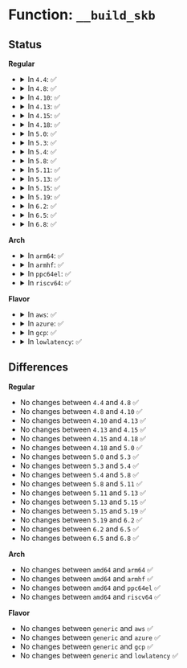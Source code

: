# Function: <code>__build_skb</code>

## Status
<b>Regular</b>
<ul>
<li>
<details>
<summary>In <code>4.4</code>: ✅</summary>

```c
struct sk_buff *__build_skb(void *data, unsigned int frag_size);
```

**Collision:** Unique Global

**Inline:** No

**Transformation:** False

**Instances:**

```
In net/core/skbuff.c (ffffffff8170bd30)
Location: net/core/skbuff.c:303
Inline: False
Direct callers:
  - net/core/skbuff.c:build_skb
  - net/core/skbuff.c:__netdev_alloc_skb
  - net/core/skbuff.c:__napi_alloc_skb
  - net/netlink/af_netlink.c:netlink_sendmsg
```
**Symbols:**

```
ffffffff8170bd30-ffffffff8170be07: __build_skb (STB_GLOBAL)
```
</details>
</li>
<li>
<details>
<summary>In <code>4.8</code>: ✅</summary>

```c
struct sk_buff *__build_skb(void *data, unsigned int frag_size);
```

**Collision:** Unique Global

**Inline:** No

**Transformation:** False

**Instances:**

```
In net/core/skbuff.c (ffffffff81773720)
Location: net/core/skbuff.c:304
Inline: False
Direct callers:
  - net/core/skbuff.c:__napi_alloc_skb
  - net/core/skbuff.c:__netdev_alloc_skb
  - net/core/skbuff.c:build_skb
  - net/netlink/af_netlink.c:netlink_sendmsg
```
**Symbols:**

```
ffffffff81773720-ffffffff817737fa: __build_skb (STB_GLOBAL)
```
</details>
</li>
<li>
<details>
<summary>In <code>4.10</code>: ✅</summary>

```c
struct sk_buff *__build_skb(void *data, unsigned int frag_size);
```

**Collision:** Unique Global

**Inline:** No

**Transformation:** False

**Instances:**

```
In net/core/skbuff.c (ffffffff817a0950)
Location: net/core/skbuff.c:304
Inline: False
Direct callers:
  - net/core/skbuff.c:__napi_alloc_skb
  - net/core/skbuff.c:__netdev_alloc_skb
  - net/core/skbuff.c:build_skb
  - net/netlink/af_netlink.c:netlink_sendmsg
```
**Symbols:**

```
ffffffff817a0950-ffffffff817a0a2a: __build_skb (STB_GLOBAL)
```
</details>
</li>
<li>
<details>
<summary>In <code>4.13</code>: ✅</summary>

```c
struct sk_buff *__build_skb(void *data, unsigned int frag_size);
```

**Collision:** Unique Global

**Inline:** No

**Transformation:** False

**Instances:**

```
In net/core/skbuff.c (ffffffff817bb060)
Location: net/core/skbuff.c:303
Inline: False
Direct callers:
  - net/core/skbuff.c:__napi_alloc_skb
  - net/core/skbuff.c:__netdev_alloc_skb
  - net/core/skbuff.c:build_skb
  - net/netlink/af_netlink.c:netlink_sendmsg
```
**Symbols:**

```
ffffffff817bb060-ffffffff817bb14d: __build_skb (STB_GLOBAL)
```
</details>
</li>
<li>
<details>
<summary>In <code>4.15</code>: ✅</summary>

```c
struct sk_buff *__build_skb(void *data, unsigned int frag_size);
```

**Collision:** Unique Global

**Inline:** No

**Transformation:** False

**Instances:**

```
In net/core/skbuff.c (ffffffff818330d0)
Location: net/core/skbuff.c:275
Inline: False
Direct callers:
  - net/core/skbuff.c:__napi_alloc_skb
  - net/core/skbuff.c:__netdev_alloc_skb
  - net/core/skbuff.c:build_skb
  - net/netlink/af_netlink.c:netlink_sendmsg
```
**Symbols:**

```
ffffffff818330d0-ffffffff818331b6: __build_skb (STB_GLOBAL)
```
</details>
</li>
<li>
<details>
<summary>In <code>4.18</code>: ✅</summary>

```c
struct sk_buff *__build_skb(void *data, unsigned int frag_size);
```

**Collision:** Unique Global

**Inline:** No

**Transformation:** False

**Instances:**

```
In net/core/skbuff.c (ffffffff8187d570)
Location: net/core/skbuff.c:275
Inline: False
Direct callers:
  - net/core/skbuff.c:__napi_alloc_skb
  - net/core/skbuff.c:__netdev_alloc_skb
  - net/core/skbuff.c:build_skb
  - net/netlink/af_netlink.c:netlink_sendmsg
```
**Symbols:**

```
ffffffff8187d570-ffffffff8187d656: __build_skb (STB_GLOBAL)
```
</details>
</li>
<li>
<details>
<summary>In <code>5.0</code>: ✅</summary>

```c
struct sk_buff *__build_skb(void *data, unsigned int frag_size);
```

**Collision:** Unique Global

**Inline:** No

**Transformation:** False

**Instances:**

```
In net/core/skbuff.c (ffffffff8189e1a0)
Location: net/core/skbuff.c:278
Inline: False
Direct callers:
  - net/core/skbuff.c:__napi_alloc_skb
  - net/core/skbuff.c:__netdev_alloc_skb
  - net/core/skbuff.c:build_skb
  - net/netlink/af_netlink.c:netlink_sendmsg
```
**Symbols:**

```
ffffffff8189e1a0-ffffffff8189e286: __build_skb (STB_GLOBAL)
```
</details>
</li>
<li>
<details>
<summary>In <code>5.3</code>: ✅</summary>

```c
struct sk_buff *__build_skb(void *data, unsigned int frag_size);
```

**Collision:** Unique Global

**Inline:** No

**Transformation:** False

**Instances:**

```
In net/core/skbuff.c (ffffffff818e8a40)
Location: net/core/skbuff.c:306
Inline: False
Direct callers:
  - net/core/skbuff.c:__napi_alloc_skb
  - net/core/skbuff.c:__netdev_alloc_skb
  - net/core/skbuff.c:build_skb
  - net/netlink/af_netlink.c:netlink_sendmsg
```
**Symbols:**

```
ffffffff818e8a40-ffffffff818e8a93: __build_skb (STB_GLOBAL)
```
</details>
</li>
<li>
<details>
<summary>In <code>5.4</code>: ✅</summary>

```c
struct sk_buff *__build_skb(void *data, unsigned int frag_size);
```

**Collision:** Unique Global

**Inline:** No

**Transformation:** False

**Instances:**

```
In net/core/skbuff.c (ffffffff8191aba0)
Location: net/core/skbuff.c:306
Inline: False
Direct callers:
  - net/core/skbuff.c:__napi_alloc_skb
  - net/core/skbuff.c:__netdev_alloc_skb
  - net/core/skbuff.c:build_skb
  - net/netlink/af_netlink.c:netlink_sendmsg
```
**Symbols:**

```
ffffffff8191aba0-ffffffff8191abf3: __build_skb (STB_GLOBAL)
```
</details>
</li>
<li>
<details>
<summary>In <code>5.8</code>: ✅</summary>

```c
struct sk_buff *__build_skb(void *data, unsigned int frag_size);
```

**Collision:** Unique Global

**Inline:** No

**Transformation:** False

**Instances:**

```
In net/core/skbuff.c (ffffffff819ed180)
Location: net/core/skbuff.c:307
Inline: False
Direct callers:
  - net/core/skbuff.c:__napi_alloc_skb
  - net/core/skbuff.c:__netdev_alloc_skb
  - net/core/skbuff.c:build_skb
  - net/netlink/af_netlink.c:netlink_sendmsg
```
**Symbols:**

```
ffffffff819ed180-ffffffff819ed1d3: __build_skb (STB_GLOBAL)
```
</details>
</li>
<li>
<details>
<summary>In <code>5.11</code>: ✅</summary>

```c
struct sk_buff *__build_skb(void *data, unsigned int frag_size);
```

**Collision:** Unique Global

**Inline:** No

**Transformation:** False

**Instances:**

```
In net/core/skbuff.c (ffffffff819ece40)
Location: net/core/skbuff.c:312
Inline: False
Direct callers:
  - net/core/skbuff.c:__napi_alloc_skb
  - net/core/skbuff.c:__netdev_alloc_skb
  - net/core/skbuff.c:build_skb
  - net/netlink/af_netlink.c:netlink_sendmsg
```
**Symbols:**

```
ffffffff819ece40-ffffffff819ece93: __build_skb (STB_GLOBAL)
```
</details>
</li>
<li>
<details>
<summary>In <code>5.13</code>: ✅</summary>

```c
struct sk_buff *__build_skb(void *data, unsigned int frag_size);
```

**Collision:** Unique Global

**Inline:** No

**Transformation:** False

**Instances:**

```
In net/core/skbuff.c (ffffffff819d3310)
Location: net/core/skbuff.c:235
Inline: False
Direct callers:
  - net/core/skbuff.c:__netdev_alloc_skb
  - net/core/skbuff.c:build_skb
  - net/netlink/af_netlink.c:netlink_sendmsg
```
**Symbols:**

```
ffffffff819d3310-ffffffff819d3364: __build_skb (STB_GLOBAL)
```
</details>
</li>
<li>
<details>
<summary>In <code>5.15</code>: ✅</summary>

```c
struct sk_buff *__build_skb(void *data, unsigned int frag_size);
```

**Collision:** Unique Global

**Inline:** No

**Transformation:** False

**Instances:**

```
In net/core/skbuff.c (ffffffff81a83040)
Location: net/core/skbuff.c:237
Inline: False
Direct callers:
  - net/core/skbuff.c:__netdev_alloc_skb
  - net/core/skbuff.c:build_skb
  - net/netlink/af_netlink.c:netlink_sendmsg
```
**Symbols:**

```
ffffffff81a83040-ffffffff81a83094: __build_skb (STB_GLOBAL)
```
</details>
</li>
<li>
<details>
<summary>In <code>5.19</code>: ✅</summary>

```c
struct sk_buff *__build_skb(void *data, unsigned int frag_size);
```

**Collision:** Unique Global

**Inline:** No

**Transformation:** False

**Instances:**

```
In net/core/skbuff.c (ffffffff81bf7e30)
Location: net/core/skbuff.c:235
Inline: False
Direct callers:
  - net/core/skbuff.c:__netdev_alloc_skb
  - net/core/skbuff.c:build_skb
  - net/netlink/af_netlink.c:netlink_sendmsg
```
**Symbols:**

```
ffffffff81bf7e30-ffffffff81bf7e94: __build_skb (STB_GLOBAL)
```
</details>
</li>
<li>
<details>
<summary>In <code>6.2</code>: ✅</summary>

```c
struct sk_buff *__build_skb(void *data, unsigned int frag_size);
```

**Collision:** Unique Global

**Inline:** No

**Transformation:** False

**Instances:**

```
In net/core/skbuff.c (ffffffff81da6bc0)
Location: net/core/skbuff.c:373
Inline: False
Direct callers:
  - net/core/skbuff.c:__netdev_alloc_skb
  - net/core/skbuff.c:build_skb
  - net/netlink/af_netlink.c:netlink_sendmsg
```
**Symbols:**

```
ffffffff81da6bc0-ffffffff81da6c24: __build_skb (STB_GLOBAL)
```
</details>
</li>
<li>
<details>
<summary>In <code>6.5</code>: ✅</summary>

```c
struct sk_buff *__build_skb(void *data, unsigned int frag_size);
```

**Collision:** Unique Global

**Inline:** No

**Transformation:** False

**Instances:**

```
In net/core/skbuff.c (ffffffff81e15e10)
Location: net/core/skbuff.c:444
Inline: False
Direct callers:
  - net/core/skbuff.c:__netdev_alloc_skb
  - net/core/skbuff.c:build_skb
  - net/netlink/af_netlink.c:netlink_sendmsg
```
**Symbols:**

```
ffffffff81e15e10-ffffffff81e15e74: __build_skb (STB_GLOBAL)
```
</details>
</li>
<li>
<details>
<summary>In <code>6.8</code>: ✅</summary>

```c
struct sk_buff *__build_skb(void *data, unsigned int frag_size);
```

**Collision:** Unique Global

**Inline:** No

**Transformation:** False

**Instances:**

```
In net/core/skbuff.c (ffffffff81ed3240)
Location: net/core/skbuff.c:445
Inline: False
Direct callers:
  - net/core/skbuff.c:__netdev_alloc_skb
  - net/core/skbuff.c:build_skb
```
**Symbols:**

```
ffffffff81ed3240-ffffffff81ed32a4: __build_skb (STB_GLOBAL)
```
</details>
</li>
</ul>
<b>Arch</b>
<ul>
<li>
<details>
<summary>In <code>arm64</code>: ✅</summary>

```c
struct sk_buff *__build_skb(void *data, unsigned int frag_size);
```

**Collision:** Unique Global

**Inline:** No

**Transformation:** False

**Instances:**

```
In net/core/skbuff.c (ffff800010bb4e88)
Location: net/core/skbuff.c:306
Inline: False
Direct callers:
  - net/core/skbuff.c:__napi_alloc_skb
  - net/core/skbuff.c:__netdev_alloc_skb
  - net/core/skbuff.c:build_skb
  - net/netlink/af_netlink.c:netlink_sendmsg
```
**Symbols:**

```
ffff800010bb4e88-ffff800010bb4f0c: __build_skb (STB_GLOBAL)
```
</details>
</li>
<li>
<details>
<summary>In <code>armhf</code>: ✅</summary>

```c
struct sk_buff *__build_skb(void *data, unsigned int frag_size);
```

**Collision:** Unique Global

**Inline:** No

**Transformation:** False

**Instances:**

```
In net/core/skbuff.c (c0cd1fc4)
Location: net/core/skbuff.c:306
Inline: False
Direct callers:
  - net/core/skbuff.c:__napi_alloc_skb
  - net/core/skbuff.c:__netdev_alloc_skb
  - net/core/skbuff.c:build_skb
  - net/netlink/af_netlink.c:netlink_sendmsg
```
**Symbols:**

```
c0cd1fc4-c0cd2024: __build_skb (STB_GLOBAL)
```
</details>
</li>
<li>
<details>
<summary>In <code>ppc64el</code>: ✅</summary>

```c
struct sk_buff *__build_skb(void *data, unsigned int frag_size);
```

**Collision:** Unique Global

**Inline:** No

**Transformation:** False

**Instances:**

```
In net/core/skbuff.c (c000000000c8bd80)
Location: net/core/skbuff.c:306
Inline: False
Direct callers:
  - net/core/skbuff.c:__napi_alloc_skb
  - net/core/skbuff.c:__netdev_alloc_skb
  - net/core/skbuff.c:build_skb
  - net/netlink/af_netlink.c:netlink_sendmsg
```
**Symbols:**

```
c000000000c8bd80-c000000000c8be2c: __build_skb (STB_GLOBAL)
```
</details>
</li>
<li>
<details>
<summary>In <code>riscv64</code>: ✅</summary>

```c
struct sk_buff *__build_skb(void *data, unsigned int frag_size);
```

**Collision:** Unique Global

**Inline:** No

**Transformation:** False

**Instances:**

```
In net/core/skbuff.c (ffffffe000744f64)
Location: net/core/skbuff.c:306
Inline: False
Direct callers:
  - net/core/skbuff.c:__napi_alloc_skb
  - net/core/skbuff.c:__netdev_alloc_skb
  - net/core/skbuff.c:build_skb
  - net/netlink/af_netlink.c:netlink_sendmsg
```
**Symbols:**

```
ffffffe000744f64-ffffffe000745018: __build_skb (STB_GLOBAL)
```
</details>
</li>
</ul>
<b>Flavor</b>
<ul>
<li>
<details>
<summary>In <code>aws</code>: ✅</summary>

```c
struct sk_buff *__build_skb(void *data, unsigned int frag_size);
```

**Collision:** Unique Global

**Inline:** No

**Transformation:** False

**Instances:**

```
In net/core/skbuff.c (ffffffff818baba0)
Location: net/core/skbuff.c:306
Inline: False
Direct callers:
  - net/core/skbuff.c:__napi_alloc_skb
  - net/core/skbuff.c:__netdev_alloc_skb
  - net/core/skbuff.c:build_skb
  - net/netlink/af_netlink.c:netlink_sendmsg
```
**Symbols:**

```
ffffffff818baba0-ffffffff818babf3: __build_skb (STB_GLOBAL)
```
</details>
</li>
<li>
<details>
<summary>In <code>azure</code>: ✅</summary>

```c
struct sk_buff *__build_skb(void *data, unsigned int frag_size);
```

**Collision:** Unique Global

**Inline:** No

**Transformation:** False

**Instances:**

```
In net/core/skbuff.c (ffffffff81874af0)
Location: net/core/skbuff.c:306
Inline: False
Direct callers:
  - net/core/skbuff.c:__napi_alloc_skb
  - net/core/skbuff.c:__netdev_alloc_skb
  - net/core/skbuff.c:build_skb
  - net/netlink/af_netlink.c:netlink_sendmsg
```
**Symbols:**

```
ffffffff81874af0-ffffffff81874b43: __build_skb (STB_GLOBAL)
```
</details>
</li>
<li>
<details>
<summary>In <code>gcp</code>: ✅</summary>

```c
struct sk_buff *__build_skb(void *data, unsigned int frag_size);
```

**Collision:** Unique Global

**Inline:** No

**Transformation:** False

**Instances:**

```
In net/core/skbuff.c (ffffffff8190bba0)
Location: net/core/skbuff.c:306
Inline: False
Direct callers:
  - net/core/skbuff.c:__napi_alloc_skb
  - net/core/skbuff.c:__netdev_alloc_skb
  - net/core/skbuff.c:build_skb
  - net/netlink/af_netlink.c:netlink_sendmsg
```
**Symbols:**

```
ffffffff8190bba0-ffffffff8190bbf3: __build_skb (STB_GLOBAL)
```
</details>
</li>
<li>
<details>
<summary>In <code>lowlatency</code>: ✅</summary>

```c
struct sk_buff *__build_skb(void *data, unsigned int frag_size);
```

**Collision:** Unique Global

**Inline:** No

**Transformation:** False

**Instances:**

```
In net/core/skbuff.c (ffffffff8192ccc0)
Location: net/core/skbuff.c:306
Inline: False
Direct callers:
  - net/core/skbuff.c:__napi_alloc_skb
  - net/core/skbuff.c:__netdev_alloc_skb
  - net/core/skbuff.c:build_skb
  - net/netlink/af_netlink.c:netlink_sendmsg
```
**Symbols:**

```
ffffffff8192ccc0-ffffffff8192cd13: __build_skb (STB_GLOBAL)
```
</details>
</li>
</ul>

## Differences
<b>Regular</b>
<ul>
<li>
No changes between <code>4.4</code> and <code>4.8</code> ✅
</li>
<li>
No changes between <code>4.8</code> and <code>4.10</code> ✅
</li>
<li>
No changes between <code>4.10</code> and <code>4.13</code> ✅
</li>
<li>
No changes between <code>4.13</code> and <code>4.15</code> ✅
</li>
<li>
No changes between <code>4.15</code> and <code>4.18</code> ✅
</li>
<li>
No changes between <code>4.18</code> and <code>5.0</code> ✅
</li>
<li>
No changes between <code>5.0</code> and <code>5.3</code> ✅
</li>
<li>
No changes between <code>5.3</code> and <code>5.4</code> ✅
</li>
<li>
No changes between <code>5.4</code> and <code>5.8</code> ✅
</li>
<li>
No changes between <code>5.8</code> and <code>5.11</code> ✅
</li>
<li>
No changes between <code>5.11</code> and <code>5.13</code> ✅
</li>
<li>
No changes between <code>5.13</code> and <code>5.15</code> ✅
</li>
<li>
No changes between <code>5.15</code> and <code>5.19</code> ✅
</li>
<li>
No changes between <code>5.19</code> and <code>6.2</code> ✅
</li>
<li>
No changes between <code>6.2</code> and <code>6.5</code> ✅
</li>
<li>
No changes between <code>6.5</code> and <code>6.8</code> ✅
</li>
</ul>
<b>Arch</b>
<ul>
<li>
No changes between <code>amd64</code> and <code>arm64</code> ✅
</li>
<li>
No changes between <code>amd64</code> and <code>armhf</code> ✅
</li>
<li>
No changes between <code>amd64</code> and <code>ppc64el</code> ✅
</li>
<li>
No changes between <code>amd64</code> and <code>riscv64</code> ✅
</li>
</ul>
<b>Flavor</b>
<ul>
<li>
No changes between <code>generic</code> and <code>aws</code> ✅
</li>
<li>
No changes between <code>generic</code> and <code>azure</code> ✅
</li>
<li>
No changes between <code>generic</code> and <code>gcp</code> ✅
</li>
<li>
No changes between <code>generic</code> and <code>lowlatency</code> ✅
</li>
</ul>
